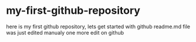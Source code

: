 # my-first-github-repository
here is my first github repository, lets get started with github
readme.md file was just edited manualy
one more edit on github
